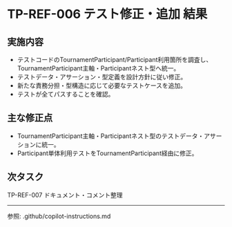 # TP-REF-006 テスト修正・追加 結果

## 実施内容

- テストコードのTournamentParticipant/Participant利用箇所を調査し、TournamentParticipant主軸・Participantネスト型へ統一。
- テストデータ・アサーション・型定義を設計方針に従い修正。
- 新たな責務分担・型構造に応じて必要なテストケースを追加。
- テストが全てパスすることを確認。

## 主な修正点

- TournamentParticipant主軸・Participantネスト型のテストデータ・アサーションに統一。
- Participant単体利用テストをTournamentParticipant経由に修正。

## 次タスク

TP-REF-007 ドキュメント・コメント整理

---

参照: .github/copilot-instructions.md

